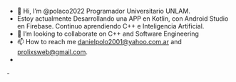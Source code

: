 - 👋 Hi, I’m @polaco2022  Programador Universitario UNLAM.
- Estoy actualmente  Desarrollando una  APP  en  Kotlin, con Android Studio en Firebase.  Continuo  aprendiendo  C++ e Inteligencia  Artificial.
- 💞️ I’m looking to collaborate on C++ and  Software Engineering
- 📫 How to reach me danielpolo2001@yahoo.com.ar and prolixsweb@gmail.com.
- 
-<!---
polaco2022/polaco2022 is a ✨ special ✨ repository because its `README.md` (this file) appears on your GitHub profile.
You can click the Preview link to take a look at your changes.
--->
